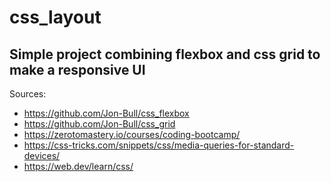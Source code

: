 # css_layout
   
<h2>Simple project combining flexbox and css grid to make a responsive UI</h2>

Sources:

- https://github.com/Jon-Bull/css_flexbox
- https://github.com/Jon-Bull/css_grid
- https://zerotomastery.io/courses/coding-bootcamp/
- https://css-tricks.com/snippets/css/media-queries-for-standard-devices/
- https://web.dev/learn/css/
